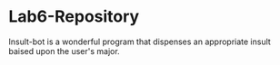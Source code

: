 # Lab6-Repository

Insult-bot is a wonderful program that dispenses an appropriate insult 
baised upon the user's major. 